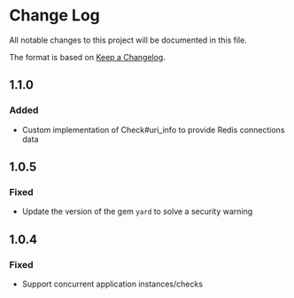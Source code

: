 # Change Log
All notable changes to this project will be documented in this file.

The format is based on [Keep a Changelog](http://keepachangelog.com/).

## 1.1.0
### Added
- Custom implementation of Check#uri_info to provide Redis connections data

## 1.0.5
### Fixed
- Update the version of the gem `yard` to solve a security warning

## 1.0.4
### Fixed
- Support concurrent application instances/checks
